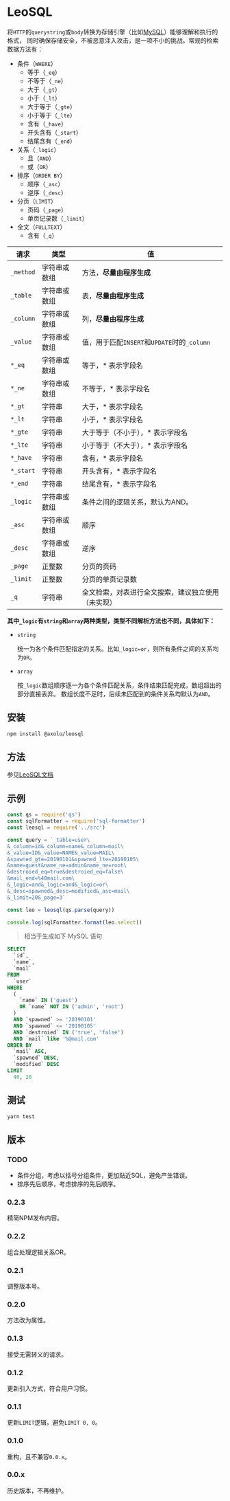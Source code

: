 # LeoSQL

将`HTTP`的`querystring`或`body`转换为存储引擎（比如[MySQL]）能够理解和执行的格式，
同时确保存储安全，不被恶意注入攻击，是一项不小的挑战。常规的检索数据方法有：

- 条件（`WHERE`）
  - 等于（`_eq`）
  - 不等于（`_ne`）
  - 大于（`_gt`）
  - 小于（`_lt`）
  - 大于等于（`_gte`）
  - 小于等于（`_lte`）
  - 含有（`_have`）
  - 开头含有（`_start`）
  - 结尾含有（`_end`）
- 关系（`_logic`）
  - 且（`AND`）
  - 或（`OR`）
- 排序（`ORDER BY`）
  - 顺序（`_asc`）
  - 逆序（`_desc`）
- 分页（`LIMIT`）
  - 页码（`_page`）
  - 单页记录数（`_limit`）
- 全文（`FULLTEXT`）
  - 含有（`_q`）

|   请求    |     类型     |                         值                         |
| --------- | ------------ | -------------------------------------------------- |
| `_method` | 字符串或数组 | 方法，**尽量由程序生成**                           |
| `_table`  | 字符串或数组 | 表，**尽量由程序生成**                             |
| `_column` | 字符串或数组 | 列，**尽量由程序生成**                             |
| `_value`  | 字符串或数组 | 值，用于匹配`INSERT`和`UPDATE`时的`_column`        |
| `*_eq`    | 字符串或数组 | 等于，* 表示字段名                                 |
| `*_ne`    | 字符串或数组 | 不等于，* 表示字段名                               |
| `*_gt`    | 字符串       | 大于，* 表示字段名                                 |
| `*_lt`    | 字符串       | 小于，* 表示字段名                                 |
| `*_gte`   | 字符串       | 大于等于（不小于），* 表示字段名                   |
| `*_lte`   | 字符串       | 小于等于（不大于），* 表示字段名                   |
| `*_have`  | 字符串       | 含有，* 表示字段名                                 |
| `*_start` | 字符串       | 开头含有，* 表示字段名                             |
| `*_end`   | 字符串       | 结尾含有，* 表示字段名                             |
| `_logic`  | 字符串或数组 | 条件之间的逻辑关系，默认为AND。                    |
| `_asc`    | 字符串或数组 | 顺序                                               |
| `_desc`   | 字符串或数组 | 逆序                                               |
| `_page`   | 正整数       | 分页的页码                                         |
| `_limit`  | 正整数       | 分页的单页记录数                                   |
| `_q`      | 字符串       | 全文检索，对表进行全文搜索，建议独立使用（未实现） |

**其中`_logic`有`string`和`array`两种类型，类型不同解析方法也不同，具体如下：**

- `string`

  统一为各个条件匹配指定的关系。比如`_logic=or`，则所有条件之间的关系均为`OR`。

- `array`

  按`_logic`数组顺序逐一为各个条件匹配关系，条件结束匹配完成，数组超出的部分直接丢弃。
  数组长度不足时，后续未匹配到的条件关系均默认为`AND`。

## 安装

```bash
npm install @axolo/leosql
```

## 方法

参见[LeoSQL文档]

## 示例

```js
const qs = require('qs')
const sqlFormatter = require('sql-formatter')
const leosql = require('../src')

const query = `_table=user\
&_column=id&_column=name&_column=mail\
&_value=ID&_value=NAME&_value=MAIL\
&spawned_gte=20190101&spawned_lte=20190105\
&name=guest&name_ne=admin&name_ne=root\
&destroied_eq=true&destroied_eq=false\
&mail_end=%40mail.com\
&_logic=and&_logic=and&_logic=or\
&_desc=spawned&_desc=modified&_asc=mail\
&_limit=20&_page=3`

const leo = leosql(qs.parse(query))

console.log(sqlFormatter.format(leo.select))
```

> 相当于生成如下 MySQL 语句

```sql
SELECT
  `id`,
  `name`,
  `mail`
FROM
  `user`
WHERE
  (
    `name` IN ('guest')
    OR `name` NOT IN ('admin', 'root')
  )
  AND `spawned` >= '20190101'
  AND `spawned` <= '20190105'
  AND `destroied` IN ('true', 'false')
  AND `mail` like '%@mail.com'
ORDER BY
  `mail` ASC,
  `spawned` DESC,
  `modified` DESC
LIMIT
  40, 20

```

## 测试

```bash
yarn test
```

## 版本

### TODO

- 条件分组，考虑以括号分组条件，更加贴近SQL，避免产生错误。
- 排序先后顺序，考虑排序的先后顺序。

### 0.2.3

精简NPM发布内容。

### 0.2.2

组合处理逻辑关系OR。

### 0.2.1

调整版本号。

### 0.2.0

方法改为属性。

### 0.1.3

接受无需转义的请求。

### 0.1.2

更新引入方式，符合用户习惯。

### 0.1.1

更新`LIMIT`逻辑，避免`LIMIT 0, 0`。

### 0.1.0

重构，且不兼容`0.0.x`。

### 0.0.x

历史版本，不再维护。

[MySQL]: https://github.com/mysqljs/mysql
[LeoSQL文档]: https://axolo.github.io/leosql
